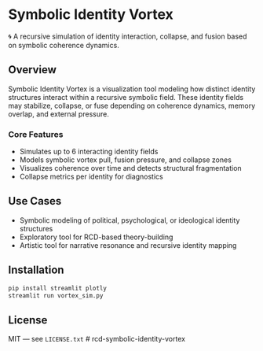 # Symbolic Identity Vortex

🌀 A recursive simulation of identity interaction, collapse, and fusion based on symbolic coherence dynamics.

## Overview

Symbolic Identity Vortex is a visualization tool modeling how distinct identity structures interact within a recursive symbolic field. These identity fields may stabilize, collapse, or fuse depending on coherence dynamics, memory overlap, and external pressure.

### Core Features

- Simulates up to 6 interacting identity fields
- Models symbolic vortex pull, fusion pressure, and collapse zones
- Visualizes coherence over time and detects structural fragmentation
- Collapse metrics per identity for diagnostics

## Use Cases

- Symbolic modeling of political, psychological, or ideological identity structures
- Exploratory tool for RCD-based theory-building
- Artistic tool for narrative resonance and recursive identity mapping

## Installation

```bash
pip install streamlit plotly
streamlit run vortex_sim.py
```

## License

MIT — see `LICENSE.txt`
#   r c d - s y m b o l i c - i d e n t i t y - v o r t e x  
 